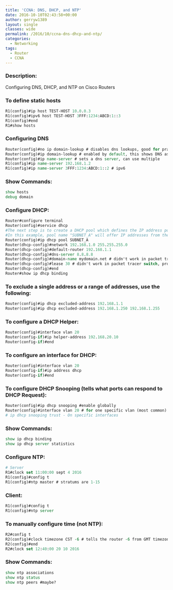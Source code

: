 ```yaml
---
title: 'CCNA: DNS, DHCP, and NTP'
date: 2016-10-10T02:43:58+00:00
author: gerryw1389
layout: single
classes: wide
permalink: /2016/10/ccna-dns-dhcp-and-ntp/
categories:
  - Networking
tags:
  - Router
  - CCNA
---
```

<!--more-->

### Description:

Configuring DNS, DHCP, and NTP on Cisco Routers

### To define static hosts

   ```tcl
   R1(config)#ip host TEST-HOST 10.0.0.3
   R1(config)#ipv6 host TEST-HOST 3FFF:1234:ABCD:1::3
   R1(config)#end
   R1#show hosts
   ```

### Configuring DNS

   ```tcl
   Router(config)#no ip domain-lookup # disables dns lookups, good for practicing but not in real world
   Router(config)#ip domain-lookup # enabled by default, this shows DNS as running
   Router(config)#ip name-server # sets a dns server, can use multiple
   R1(config)#ip name-server 192.168.1.2
   R1(config)#ip name-server 3FFF:1234:ABCD:1::2 # ipv6
   ```

### Show Commands:

   ```tcl
   show hosts
   debug domain
   ```

### Configure DHCP:

   ```tcl
   Router#configure terminal
   Router(config)#service dhcp
   #The next step is to create a DHCP pool which defines the IP address pool that will be allocated to clients.
   #In this example, pool name "SUBNET_A" will offer IP addresses from the 192.168.1.0/24 range:
   Router(config)#ip dhcp pool SUBNET_A
   Router(dhcp-config)#network 192.168.1.0 255.255.255.0
   Router(dhcp-config)#default-router 192.168.1.1
   Router(dhcp-config)#dns-server 8.8.8.8
   Router(dhcp-config)#domain-name mydomain.net # didn't work in packet tracer, probably work on router
   Router(dhcp-config)#lease 30 # didn't work in packet tracer switch, probably work on router
   Router(dhcp-config)#end
   Router#show ip dhcp binding
   ```

### To exclude a single address or a range of addresses, use the following:

   ```tcl
   Router(config)#ip dhcp excluded-address 192.168.1.1
   Router(config)#ip dhcp excluded-address 192.168.1.250 192.168.1.255
   ```

### To configure a DHCP Helper:

   ```tcl
   Router(config)#interface vlan 20
   Router(config-if)#ip helper-address 192.168.20.10
   Router(config-if)#end
   ```

### To configure an interface for DHCP:

   ```tcl
   Router(config)#interface vlan 20
   Router(config-if)#ip address dhcp
   Router(config-if)#end
   ```

### To configure DHCP Snooping (tells what ports can respond to DHCP Request):

   ```tcl
   Router(config)#ip dhcp snooping #enable globally
   Router(config)#interface vlan 20 # for one specific vlan (most common)
   # ip dhcp snooping trust - On specific interfaces
   ```

### Show Commands:

   ```tcl
   show ip dhcp binding
   show ip dhcp server statistics
   ```

### Configure NTP:

   ```tcl
   # Server
   R1#clock set 11:00:00 sept 4 2016
   R1(config)#config t
   R1(config)#ntp master # stratums are 1-15
   ```

### Client:

   ```tcl
   R1(config)#config t
   R1(config)#ntp server
   ```

### To manually configure time (not NTP):

   ```tcl
   R2#config t
   R2(config)#clock timezone CST -6 # tells the router -6 from GMT timezone
   R2(config)#end
   R2#clock set 12:40:00 20 10 2016
   ```

### Show Commands:

   ```tcl
   show ntp associations
   show ntp status
   show ntp peers #maybe?
   ```

